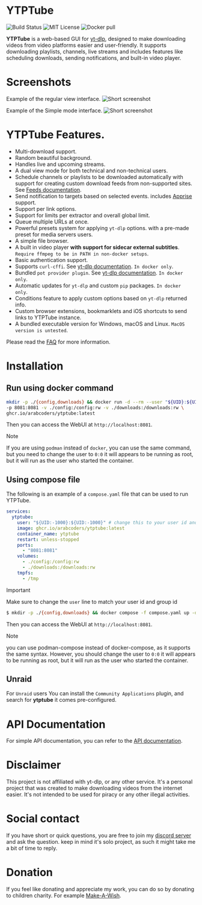 # YTPTube

![Build Status](https://github.com/ArabCoders/ytptube/actions/workflows/main.yml/badge.svg)
![MIT License](https://img.shields.io/github/license/arabcoders/ytptube.svg)
![Docker pull](https://ghcr-badge.elias.eu.org/shield/arabcoders/ytptube/ytptube)

**YTPTube** is a web-based GUI for [yt-dlp](https://github.com/yt-dlp/yt-dlp), designed to make downloading videos from 
video platforms easier and user-friendly. It supports downloading playlists, channels, live streams and 
includes features like scheduling downloads, sending notifications, and built-in video player.

# Screenshots
Example of the regular view interface.
![Short screenshot](https://raw.githubusercontent.com/ArabCoders/ytptube/dev/sc_short.jpg)

Example of the Simple mode interface.
![Short screenshot](https://raw.githubusercontent.com/ArabCoders/ytptube/dev/sc_simple.jpg)

# YTPTube Features.

* Multi-download support.
* Random beautiful background.
* Handles live and upcoming streams.
* A dual view mode for both technical and non-technical users.
* Schedule channels or playlists to be downloaded automatically with support for creating custom download feeds from non-supported sites. See [Feeds documentation](FAQ.md#how-can-i-monitor-sites-without-rss-feeds).
* Send notification to targets based on selected events. includes [Apprise](https://github.com/caronc/apprise?tab=readme-ov-file#readme) support.
* Support per link options.
* Support for limits per extractor and overall global limit.
* Queue multiple URLs at once.
* Powerful presets system for applying `yt-dlp` options. with a pre-made preset for media servers users.
* A simple file browser.
* A built in video player **with support for sidecar external subtitles**. `Require ffmpeg to be in PATH in non-docker setups`.
* Basic authentication support.
* Supports `curl-cffi`. See [yt-dlp documentation](https://github.com/yt-dlp/yt-dlp?tab=readme-ov-file#impersonation). `In docker only`.
* Bundled `pot provider plugin`. See [yt-dlp documentation](https://github.com/yt-dlp/yt-dlp/wiki/PO-Token-Guide). `In docker only`.
* Automatic updates for `yt-dlp` and custom `pip` packages. `In docker only`.
* Conditions feature to apply custom options based on `yt-dlp` returned info.
* Custom browser extensions, bookmarklets and iOS shortcuts to send links to YTPTube instance.
* A bundled executable version for Windows, macOS and Linux. `MacOS version is untested`.

Please read the [FAQ](FAQ.md) for more information.

# Installation

## Run using docker command

```bash
mkdir -p ./{config,downloads} && docker run -d --rm --user "${UID}:${UID}" --name ytptube \
-p 8081:8081 -v ./config:/config:rw -v ./downloads:/downloads:rw \
ghcr.io/arabcoders/ytptube:latest
```

Then you can access the WebUI at `http://localhost:8081`.

> [!NOTE]
> If you are using `podman` instead of `docker`, you can use the same command, but you need to change the user to `0:0`
> it will appears to be running as root, but it will run as the user who started the container.

## Using compose file

The following is an example of a `compose.yaml` file that can be used to run YTPTube.

```yaml
services:
  ytptube:
    user: "${UID:-1000}:${UID:-1000}" # change this to your user id and group id, for example: "1000:1000"
    image: ghcr.io/arabcoders/ytptube:latest
    container_name: ytptube
    restart: unless-stopped
    ports:
      - "8081:8081"
    volumes:
      - ./config:/config:rw
      - ./downloads:/downloads:rw
    tmpfs:
      - /tmp
```

> [!IMPORTANT]
> Make sure to change the `user` line to match your user id and group id

```bash
$ mkdir -p ./{config,downloads} && docker compose -f compose.yaml up -d
```

Then you can access the WebUI at `http://localhost:8081`.

> [!NOTE]
> you can use podman-compose instead of docker-compose, as it supports the same syntax. However, you should change the 
> user to `0:0` it will appears to be running as root, but it will run as the user who started the container.

## Unraid

For `Unraid` users You can install the `Community Applications` plugin, and search for **ytptube** it comes 
pre-configured.

# API Documentation

For simple API documentation, you can refer to the [API documentation](API.md).

# Disclaimer

This project is not affiliated with yt-dlp, or any other service. It's a personal project that was created to
make downloading videos from the internet easier. It's not intended to be used for piracy or any other illegal activities.

# Social contact

If you have short or quick questions, you are free to join my [discord server](https://discord.gg/G3GpVR8xpb) and ask
the question. keep in mind it's solo project, as such it might take me a bit of time to reply.

# Donation 

If you feel like donating and appreciate my work, you can do so by donating to children charity. For example [Make-A-Wish](https://worldwish.org). 
